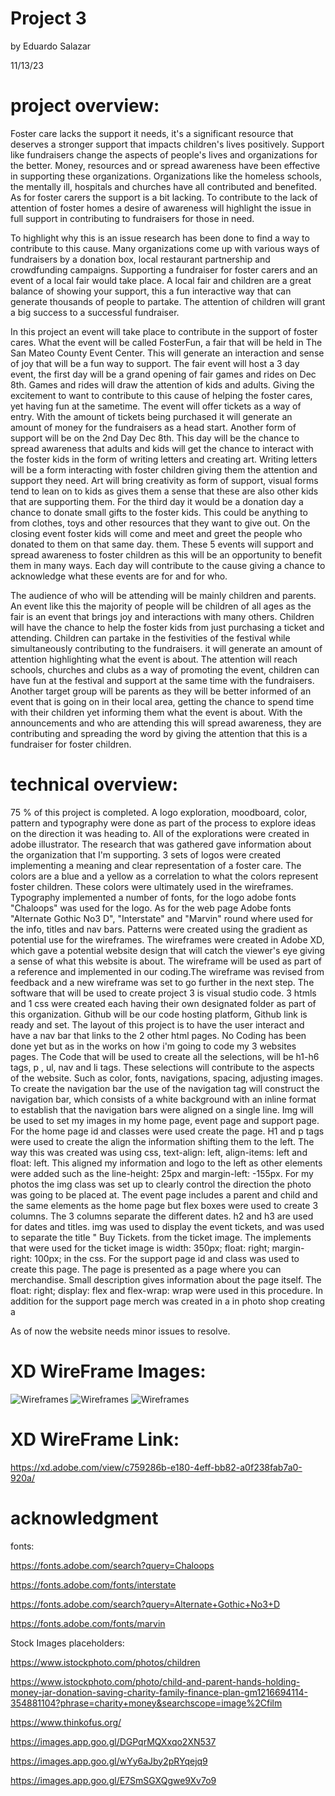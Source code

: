 # Project 3


by Eduardo Salazar

11/13/23


# project overview:


Foster care lacks the support it needs, it's a significant resource that deserves a stronger support that   impacts children's lives positively. Support like fundraisers change the aspects of people's lives and organizations for the better. Money, resources and or spread awareness have been effective in supporting these organizations. Organizations like the homeless schools, the mentally ill, hospitals and churches have all contributed and benefited. As for foster carers the support is a bit lacking. To contribute to the lack of attention of foster homes a desire of awareness will highlight the issue in full support in contributing to fundraisers for those in need.

To highlight why this is an issue research has been done to find a way to contribute to this cause. Many organizations come up with various ways of fundraisers by a donation box, local restaurant partnership and crowdfunding campaigns. Supporting a fundraiser for foster carers and an event of a local fair would take place. A local fair and children are a great balance of showing your support, this a fun interactive way that can generate thousands of people to partake. The attention of children will grant a big success to a successful fundraiser.


In this project an event will take place to contribute in the support of foster cares. What the event will be called FosterFun, a fair that will be held in The San Mateo County Event Center. This will generate an interaction and sense of joy that will be a fun way to support. The fair event will host a 3 day event, the first day will be a grand opening of fair games and rides on Dec 8th. Games and rides will draw the attention of kids and adults. Giving the excitement to want to contribute to this cause of helping the foster cares, yet having fun at the sametime. The event will offer tickets as a way of entry. With the amount of tickets being purchased it will generate an amount of money for the fundraisers as a head start. Another form of support will be on the 2nd Day Dec 8th. This day will be the chance to spread awareness that adults and kids will get the chance to interact with the foster kids in the form of writing letters and creating art. Writing letters will be a form interacting with foster children giving them the attention and support they need. Art will bring creativity as form of support, visual forms tend to lean on to kids as gives them a sense that these are also other kids that are supporting them. For the third day it would be a donation day a chance to donate small gifts to the foster kids. This could be anything to from clothes, toys and other resources that they want to give out. On the closing event foster kids will come and meet and greet the people who donated to them on that same day. them. These 5 events will support and spread awareness to foster children as this will be an opportunity to benefit them in many ways. Each day will contribute to the cause giving a chance to acknowledge what these events are for and for who.


The audience of who will be attending will be mainly children and parents. An event like this the majority of people will be children of all ages as the fair is an event that brings joy and interactions with many others. Children will have the chance to help the foster kids from just purchasing a ticket and attending. Children can partake in the festivities of the festival while simultaneously contributing to the fundraisers. it will generate an amount of attention highlighting what the event is about. The attention will reach schools, churches and clubs as a way of promoting the event, children can have fun at the festival and support at the same time with the fundraisers. Another target group will be parents as they will be better informed of an event that is going on in their local area, getting the chance to spend time with their children yet informing them what the event is about. With the announcements and who are attending this will spread awareness, they are contributing and spreading the word by giving the attention that this is a fundraiser for foster children. 




# technical overview:

75 % of this project is completed. A logo exploration, moodboard, color, pattern and typography were done as part of the process to explore ideas on the direction it was heading to. All of the explorations were created in adobe illustrator. The research that was gathered gave information about the organization that I'm supporting. 3 sets of logos were created implementing a meaning and clear representation of a foster care. The colors are a blue and a yellow as a correlation to what the colors represent foster children. These colors were ultimately used in the wireframes. Typography implemented a number of fonts, for the logo adobe fonts "Chaloops" was used for the logo. As for the web page Adobe fonts "Alternate Gothic No3 D", "Interstate" and "Marvin" round where used for the info, titles and nav bars. Patterns were created using the gradient as potential use for the wireframes. The wireframes were created in Adobe XD, which gave a potential website design that will catch the viewer's eye giving a sense of what this website is about. The wireframe will be used as part of a reference and implemented in our coding.The wireframe was revised from feedback and a new wireframe was set to go further in the next step. The software that will be used to create project 3 is visual studio code. 3 htmls and 1 css were created each having their own designated folder as part of this organization. Github will be our code hosting platform, Github link is ready and set. The layout of this project is to have the user interact and have a nav bar that links to the 2 other html pages. No Coding has been done yet but as in the works on how i'm going to code my 3 websites pages. The Code that will be used to create all the selections, will be h1-h6 tags, p , ul, nav and li tags. These selections will contribute to the aspects of the website. Such as color, fonts, navigations, spacing, adjusting images. To create the navigation bar the use of the navigation tag will construct the navigation bar, which consists of a white background with an inline format to establish that the navigation bars were aligned on a single line. Img will be used to set my images in my home page, event page and support page. For the home page id and classes were used create the page. H1 and p tags were used to create the align the information shifting them to the left. The way this was created was using css, text-align: left, align-items: left and float: left. This aligned my information and logo to the left as other elements were added such as the line-height: 25px and margin-left: -155px. For my photos the img class was set up to clearly control the direction the photo was going to be placed at. The event page includes a parent and child and the same elements as the home page but flex boxes were used to create 3 columns. The 3 columns separate the different dates. h2 and h3 are used for dates and titles. img was used to display the event tickets, and was used to separate the title " Buy Tickets. from the ticket image. The implements that were used for the ticket image is  width: 350px;
float: right; margin-right: 100px; in the css. For the support page id and class was used to create this page. The page is presented as a page where you can merchandise. Small description gives information about the page itself. The float: right; display: flex and flex-wrap: wrap were used in this procedure. In addition for the support page merch was created in a in photo shop creating a 



As of now the website needs minor issues to resolve. 






# XD WireFrame Images:

![Wireframes](images/Wireframe1.png)
![Wireframes](images/Wireframe2.png)
![Wireframes](images/Wireframe2.png)


# XD WireFrame Link:


https://xd.adobe.com/view/c759286b-e180-4eff-bb82-a0f238fab7a0-920a/ 





# acknowledgment

fonts:

https://fonts.adobe.com/search?query=Chaloops

https://fonts.adobe.com/fonts/interstate

https://fonts.adobe.com/search?query=Alternate+Gothic+No3+D

https://fonts.adobe.com/fonts/marvin


Stock Images placeholders:

https://www.istockphoto.com/photos/children

https://www.istockphoto.com/photo/child-and-parent-hands-holding-money-jar-donation-saving-charity-family-finance-plan-gm1216694114-354881104?phrase=charity+money&searchscope=image%2Cfilm 

https://www.thinkofus.org/

https://images.app.goo.gl/DGPqrMQXxqo2XN537 

https://images.app.goo.gl/wYy6aJby2pRYqejq9

https://images.app.goo.gl/E7SmSGXQgwe9Xv7o9





